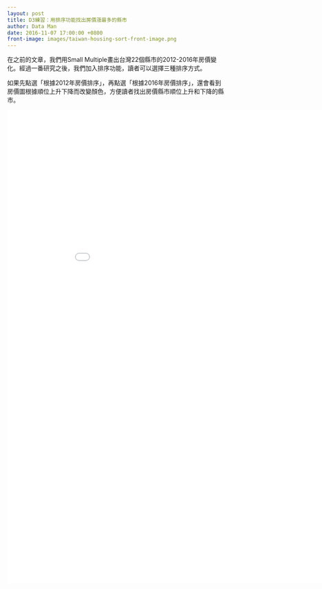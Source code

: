 ```yaml
---
layout: post
title: D3練習：用排序功能找出房價漲最多的縣市
author: Data Man
date: 2016-11-07 17:00:00 +0800
front-image: images/taiwan-housing-sort-front-image.png
---
```


在之前的文章，我們用Small Multiple畫出台灣22個縣市的2012-2016年房價變化。經過一番研究之後，我們加入排序功能，讀者可以選擇三種排序方式。

<!-- more -->

如果先點選「根據2012年房價排序」，再點選「根據2016年房價排序」，還會看到房價圖根據順位上升下降而改變顏色，方便讀者找出房價縣市順位上升和下降的縣市。

<iframe src="/csv/2016-11-06-taiwan-county-elder-sort.html" width="915px" height="1100px" frameborder="0" scrolling="no">
</iframe>
